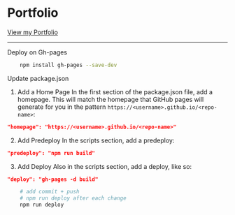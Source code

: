 # Portfolio 

[View my Portfolio](https://sjohns2020.github.io/portfolio/)


---

Deploy on Gh-pages

```sh 
    npm install gh-pages --save-dev
```

Update package.json

1. Add a Home Page
In the first section of the package.json file, add a homepage. This will match the homepage that GitHub pages will generate for you in the pattern `https://<username>.github.io/<repo-name>`:

```json
"homepage": "https://<username>.github.io/<repo-name>"
```

2. Add Predeploy
In the scripts section, add a predeploy:

```json
"predeploy": "npm run build"
```

3. Add Deploy
Also in the scripts section, add a deploy, like so:

```json
"deploy": "gh-pages -d build"
```

```sh
    # add commit + push
    # npm run deploy after each change
    npm run deploy
```
